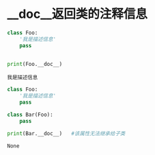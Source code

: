 #  __doc__返回类的注释信息


```python
class Foo:
    '我是描述信息'
    pass


print(Foo.__doc__)
```

    我是描述信息
    


```python
class Foo:
    '我是描述信息'
    pass

class Bar(Foo):
    pass

print(Bar.__doc__)   #该属性无法继承给子类
```

    None
    
